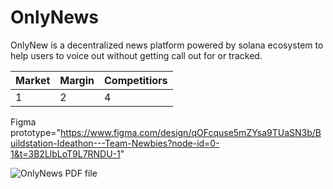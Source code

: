 # OnlyNews
OnlyNew is a decentralized news platform powered by solana ecosystem to help users to voice out without getting call out for or tracked.

|    **Market**    |     **Margin**     |     **Competitiors**       |
|   ----           |      ----          |         ----               |
| 1                |  2                 |      4                     |

<a> Figma prototype="https://www.figma.com/design/qOFcquse5mZYsa9TUaSN3b/Buildstation-Ideathon---Team-Newbies?node-id=0-1&t=3B2LlbLoT9L7RNDU-1" </a>

<img src="OnlyNews (1).pdf" alt="OnlyNews PDF file">
